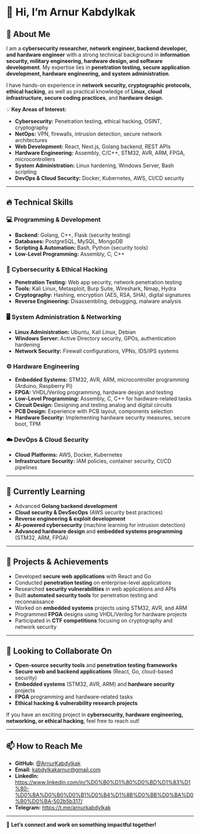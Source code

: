 # 👋 Hi, I’m Arnur Kabdylkak  

## 👀 About Me  
I am a **cybersecurity researcher, network engineer, backend developer, and hardware engineer** with a strong technical background in **information security, military engineering, hardware design, and software development**. My expertise lies in **penetration testing, secure application development, hardware engineering, and system administration**.  

I have hands-on experience in **network security, cryptographic protocols, ethical hacking**, as well as practical knowledge of **Linux, cloud infrastructure, secure coding practices**, and **hardware design**.  

💡 **Key Areas of Interest:**  
- **Cybersecurity:** Penetration testing, ethical hacking, OSINT, cryptography  
- **NetOps:** VPN, firewalls, intrusion detection, secure network architectures  
- **Web Development:** React, Next.js, Golang backend, REST APIs  
- **Hardware Engineering:** Assembly, C/C++, STM32, AVR, ARM, FPGA, microcontrollers  
- **System Administration:** Linux hardening, Windows Server, Bash scripting  
- **DevOps & Cloud Security:** Docker, Kubernetes, AWS, CI/CD security  

---

## 🔥 Technical Skills  

### 💻 Programming & Development    
- **Backend:** Golang, C++, Flask (security testing)  
- **Databases:** PostgreSQL, MySQL, MongoDB  
- **Scripting & Automation:** Bash, Python (security tools)  
- **Low-Level Programming:** Assembly, C, C++  

### 🔐 Cybersecurity & Ethical Hacking  
- **Penetration Testing:** Web app security, network penetration testing  
- **Tools:** Kali Linux, Metasploit, Burp Suite, Wireshark, Nmap, Hydra  
- **Cryptography:** Hashing, encryption (AES, RSA, SHA), digital signatures  
- **Reverse Engineering:** Disassembling, debugging, malware analysis  

### 🖥️ System Administration & Networking  
- **Linux Administration:** Ubuntu, Kali Linux, Debian  
- **Windows Server:** Active Directory security, GPOs, authentication hardening  
- **Network Security:** Firewall configurations, VPNs, IDS/IPS systems  

### ⚙️ Hardware Engineering  
- **Embedded Systems:** STM32, AVR, ARM, microcontroller programming (Arduino, Raspberry Pi)  
- **FPGA:** VHDL/Verilog programming, hardware design and testing  
- **Low-Level Programming:** Assembly, C, C++ for hardware-related tasks  
- **Circuit Design:** Designing and testing analog and digital circuits  
- **PCB Design:** Experience with PCB layout, components selection  
- **Hardware Security:** Implementing hardware security measures, secure boot, TPM  

### ☁️ DevOps & Cloud Security  
- **Cloud Platforms:** AWS, Docker, Kubernetes  
- **Infrastructure Security:** IAM policies, container security, CI/CD pipelines  

---

## 🌱 Currently Learning  
- Advanced **Golang backend development**  
- **Cloud security & DevSecOps** (AWS security best practices)  
- **Reverse engineering & exploit development**  
- **AI-powered cybersecurity** (machine learning for intrusion detection)  
- **Advanced hardware design** and **embedded systems programming** (STM32, ARM, FPGA)  

---

## 🚀 Projects & Achievements  
- Developed **secure web applications** with React and Go  
- Conducted **penetration testing** on enterprise-level applications  
- Researched **security vulnerabilities** in web applications and APIs  
- Built **automated security tools** for penetration testing and reconnaissance  
- Worked on **embedded systems** projects using STM32, AVR, and ARM  
- Programmed **FPGA** designs using VHDL/Verilog for hardware projects  
- Participated in **CTF competitions** focusing on cryptography and network security  

---

## 💬 Looking to Collaborate On  
- **Open-source security tools** and **penetration testing frameworks**  
- **Secure web and backend applications** (React, Go, cloud-based security)  
- **Embedded systems** (STM32, AVR, ARM) and **hardware security** projects  
- **FPGA** programming and hardware-related tasks  
- **Ethical hacking & vulnerability research projects**  

If you have an exciting project in **cybersecurity, hardware engineering, networking, or ethical hacking**, feel free to reach out!  

---

## 📫 How to Reach Me  
- **GitHub:** [@ArnurKabdylkak](https://github.com/ArnurKabdylkak)  
- **Email:** kabdylkakarnur@gmail.com  
- **LinkedIn:** https://www.linkedin.com/in/%D0%B0%D1%80%D0%BD%D1%83%D1%80-%D0%BA%D0%B0%D0%B1%D0%B4%D1%8B%D0%BB%D0%BA%D0%B0%D0%BA-502b5b317/
- **Telegram:** https://t.me/arnurkabdylkak  

---



🚀 **Let’s connect and work on something impactful together!**

